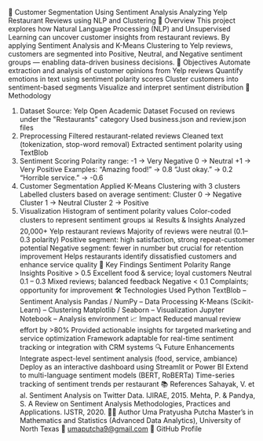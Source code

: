 🧠 Customer Segmentation Using Sentiment Analysis
Analyzing Yelp Restaurant Reviews using NLP and Clustering
📘 Overview
This project explores how Natural Language Processing (NLP) and Unsupervised Learning can uncover customer insights from restaurant reviews.
By applying Sentiment Analysis and K-Means Clustering to Yelp reviews, customers are segmented into Positive, Neutral, and Negative sentiment groups — enabling data-driven business decisions.
🎯 Objectives
Automate extraction and analysis of customer opinions from Yelp reviews
Quantify emotions in text using sentiment polarity scores
Cluster customers into sentiment-based segments
Visualize and interpret sentiment distribution
🧩 Methodology
1. Dataset
Source: Yelp Open Academic Dataset
Focused on reviews under the "Restaurants" category
Used business.json and review.json files
2. Preprocessing
Filtered restaurant-related reviews
Cleaned text (tokenization, stop-word removal)
Extracted sentiment polarity using TextBlob
3. Sentiment Scoring
Polarity range:
-1 → Very Negative
0 → Neutral
+1 → Very Positive
Examples:
“Amazing food!” → 0.8
“Just okay.” → 0.2
“Horrible service.” → -0.6
4. Customer Segmentation
Applied K-Means Clustering with 3 clusters
Labelled clusters based on average sentiment:
Cluster 0 → Negative
Cluster 1 → Neutral
Cluster 2 → Positive
5. Visualization
Histogram of sentiment polarity values
Color-coded clusters to represent sentiment groups
📊 Results & Insights
Analyzed 20,000+ Yelp restaurant reviews
Majority of reviews were neutral (0.1–0.3 polarity)
Positive segment: high satisfaction, strong repeat-customer potential
Negative segment: fewer in number but crucial for retention improvement
Helps restaurants identify dissatisfied customers and enhance service quality
🧠 Key Findings
Sentiment	Polarity Range	Insights
Positive	> 0.5	Excellent food & service; loyal customers
Neutral	0.1 – 0.3	Mixed reviews; balanced feedback
Negative	< 0.1	Complaints; opportunity for improvement
🛠️ Technologies Used
Python
TextBlob – Sentiment Analysis
Pandas / NumPy – Data Processing
K-Means (Scikit-Learn) – Clustering
Matplotlib / Seaborn – Visualization
Jupyter Notebook – Analysis environment
📈 Impact
Reduced manual review effort by >80%
Provided actionable insights for targeted marketing and service optimization
Framework adaptable for real-time sentiment tracking or integration with CRM systems
🔍 Future Enhancements
Integrate aspect-level sentiment analysis (food, service, ambiance)
Deploy as an interactive dashboard using Streamlit or Power BI
Extend to multi-language sentiment models (BERT, RoBERTa)
Time-series tracking of sentiment trends per restaurant
📚 References
Sahayak, V. et al. Sentiment Analysis on Twitter Data. IJIRAE, 2015.
Mehta, P. & Pandya, S. A Review on Sentiment Analysis Methodologies, Practices and Applications. IJSTR, 2020.
👩‍💻 Author
Uma Pratyusha Putcha
Master’s in Mathematics and Statistics (Advanced Data Analytics), University of North Texas
📧 umaputcha9@gmail.com
🔗 GitHub Profile
